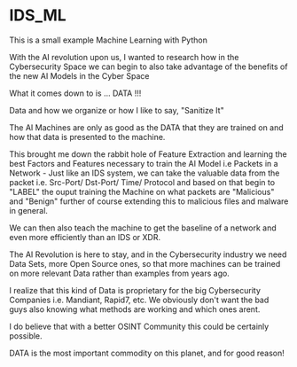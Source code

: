 # IDS_ML

This is a small example  Machine Learning with Python

With the AI revolution upon us, I wanted to research how in the Cybersecurity Space we can begin to also take advantage of the benefits of the new AI Models in the Cyber Space

What it comes down to is ... DATA !!!

Data and how we organize or how I like to say, "Sanitize It" 

The AI Machines are only as good as the DATA that they are trained on and how that data is presented to the machine.

This brought me down the rabbit hole of Feature Extraction and learning the best Factors and Features necessary to train the AI Model
   i.e Packets in a Network - Just like an IDS system, we can take the valuable data from the packet i.e. Src-Port/ Dst-Port/ Time/ Protocol and based on that begin to "LABEL" the ouput training the Machine on what packets are "Malicious" and "Benign" further of course extending this to malicious files and malware in general. 

   We can then also teach the machine to get the baseline of a network and even more efficiently than an IDS or XDR.


The AI Revolution is here to stay, and in the Cybersecurity industry we need Data Sets, more Open Source ones, so that more machines can be trained on more relevant Data rather than examples from years ago.

I realize that this kind of Data is proprietary for the big Cybersecurity Companies i.e. Mandiant, Rapid7, etc. We obviously don't want the bad guys also knowing what methods are working and which ones arent.

I do believe that with a better OSINT Community this could be certainly possible.

DATA is the most important commodity on this planet, and for good reason!
